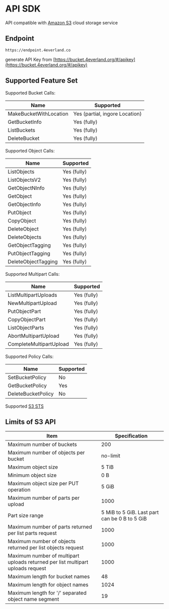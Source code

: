# API SDK

API compatible with [Amazon S3](https://docs.aws.amazon.com/AmazonS3/latest/API/Welcome.html) cloud storage service

## Endpoint

```
https://endpoint.4everland.co
```

generate API Key from [https://bucket.4everland.org/#/apikey](https://bucket.4everland.org/#/apikey)

## Supported Feature Set

Supported Bucket Calls:

| Name                   | Supported                      |
| ---------------------- | ------------------------------ |
| MakeBucketWithLocation | Yes (partial, ingore Location) |
| GetBucketInfo          | Yes (fully)                    |
| ListBuckets            | Yes (fully)                    |
| DeleteBucket           | Yes (fully)                    |

Supported Object Calls:

| Name                | Supported   |
| ------------------- | ----------- |
| ListObjects         | Yes (fully) |
| ListObjectsV2       | Yes (fully) |
| GetObjectNInfo      | Yes (fully) |
| GetObject           | Yes (fully) |
| GetObjectInfo       | Yes (fully) |
| PutObject           | Yes (fully) |
| CopyObject          | Yes (fully) |
| DeleteObject        | Yes (fully) |
| DeleteObjects       | Yes (fully) |
| GetObjectTagging    | Yes (fully) |
| PutObjectTagging    | Yes (fully) |
| DeleteObjectTagging | Yes (fully) |

Supported Multipart Calls:

| Name                    | Supported   |
| ----------------------- | ----------- |
| ListMultipartUploads    | Yes (fully) |
| NewMultipartUpload      | Yes (fully) |
| PutObjectPart           | Yes (fully) |
| CopyObjectPart          | Yes (fully) |
| ListObjectParts         | Yes (fully) |
| AbortMultipartUpload    | Yes (fully) |
| CompleteMultipartUpload | Yes (fully) |

Supported Policy Calls:

| Name               | Supported |
| ------------------ | --------- |
| SetBucketPolicy    | No        |
| GetBucketPolicy    | Yes       |
| DeleteBucketPolicy | No        |

Supported [S3 STS](https://docs.aws.amazon.com/STS/latest/APIReference/welcome.html)

## Limits of S3 API

| Item                                                                            | Specification                                 |
| ------------------------------------------------------------------------------- | --------------------------------------------- |
| Maximum number of buckets                                                       | 200                                           |
| Maximum number of objects per bucket                                            | no-limit                                      |
| Maximum object size                                                             | 5 TiB                                         |
| Minimum object size                                                             | 0 B                                           |
| Maximum object size per PUT operation                                           | 5 GiB                                         |
| Maximum number of parts per upload                                              | 1000                                          |
| Part size range                                                                 | 5 MiB to 5 GiB. Last part can be 0 B to 5 GiB |
| Maximum number of parts returned per list parts request                         | 1000                                          |
| Maximum number of objects returned per list objects request                     | 1000                                          |
| Maximum number of multipart uploads returned per list multipart uploads request | 1000                                          |
| Maximum length for bucket names                                                 | 48                                            |
| Maximum length for object names                                                 | 1024                                          |
| Maximum length for '/' separated object name segment                            | 19                                            |
